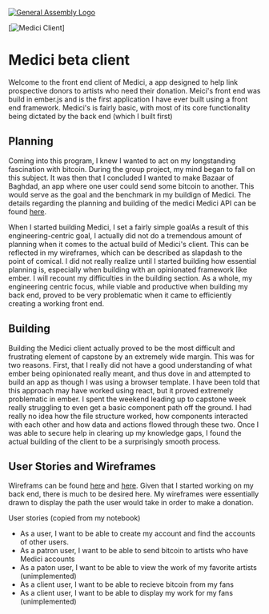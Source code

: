 [![General Assembly Logo](https://camo.githubusercontent.com/1a91b05b8f4d44b5bbfb83abac2b0996d8e26c92/687474703a2f2f692e696d6775722e636f6d2f6b6538555354712e706e67)](https://generalassemb.ly/education/web-development-immersive)

[![Medici Client](http://imgur.com/lLoKLvT)]
# Medici beta client

Welcome to the front end client of Medici, a app designed to help link prospective donors to artists who need their donation. Meici's front end was build in ember.js and is the first application I have ever built using a front end framework. Medici's is fairly basic, with most of its core functionality being dictated by the back end (which I built first) 

## Planning

Coming into this program, I knew I wanted to act on my longstanding fascination with bitcoin. During the group project, my mind began to fall on this subject. It was then that I concluded I wanted to make Bazaar of Baghdad, an app where one user could send some bitcoin to another. This would serve as the goal and the benchmark in my buildign of Medici. The details regarding the planning and building of the medici Medici API can be found [here](https://github.com/d00medman/mediciAPI). 

When I started building Medici, I set a fairly simple goalAs a result of this engineering-centric goal, I actually did not do a tremendous amount of planning when it comes to the actual build of Medici's client. This can be reflected in my wireframes, which can be described as slapdash to the point of comical. I did not really realize until I started building how essential planning is, especially when building with an opinionated framework like ember. I will recount my difficulties in the building section. As a whole, my engineering centric focus, while viable and productive when building my back end, proved to be very problematic when it came to efficiently creating a working front end.

## Building

Building the Medici client actually proved to be the most difficult and frustrating element of capstone by an extremely wide margin. This was for two reasons. First, that I really did not have a good understanding of what ember being opinionated really meant, and thus dove in and attempted to build an app as though I was using a browser template. I have been told that this approach may have worked using react, but it proved extremely problematic in ember. I spent the weekend leading up to capstone week really struggling to even get a basic component path off the ground. I had really no idea how the file structure worked, how components interacted with each other and how data and actions flowed through these two. Once I was able to secure help in clearing up my knowledge gaps, I found the actual building of the client to be a surprisingly smooth process.

## User Stories and Wireframes

Wireframs can be found [here](http://imgur.com/l1nFU93) and [here](http://imgur.com/uYxkDPd). Given that I started working on my back end, there is much to be desired here. My wireframes were essentially drawn to display the path the user would take in order to make a donation.

User stories (copied from my notebook)

-   As a user, I want to be able to create my account and find the accounts of other users.
-   As a patron user, I want to be able to send bitcoin to artists who have Medici accounts
-   As a paton user, I want to be able to view the work of my favorite artists (unimplemented)
-   As a client user, I want to be able to recieve bitcoin from my fans
-   As a client user, I want to be able to display my work for my fans (unimplemented)
